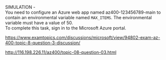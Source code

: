 SIMULATION -<br/>You need to configure an Azure web app named az400-123456789-main to contain an environmental variable named `MAX_ITEMS`. The environmental variable must have a value of 50.<br/>To complete this task, sign in to the Microsoft Azure portal.<br/><p><a href="https://www.examtopics.com/discussions/microsoft/view/94802-exam-az-400-topic-8-question-3-discussion/">https://www.examtopics.com/discussions/microsoft/view/94802-exam-az-400-topic-8-question-3-discussion/</a></p><p><a href="http://116.198.226.11/az400/topic-08-question-03.html">http://116.198.226.11/az400/topic-08-question-03.html</a></p><script src="https://giscus.app/client.js"                    data-repo="azsamples/az204"                    data-repo-id="R_kgDOMRXzDQ"                    data-category="General"                    data-category-id="DIC_kwDOMRXzDc4Cgi27"                    data-mapping="pathname"                    data-strict="1"                    data-reactions-enabled="0"                    data-emit-metadata="0"                    data-input-position="bottom"                    data-theme="preferred_color_scheme"                    data-lang="en"                    crossorigin="anonymous"                    async>                    </script>